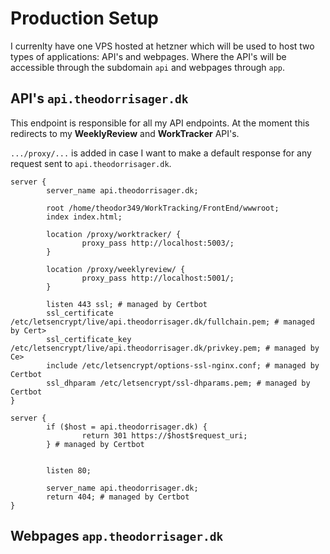 # Production Setup
I currenlty have one VPS hosted at hetzner which will be used to host two types of applications: API's and webpages.
Where the API's will be accessible through the subdomain `api` and webpages through `app`.

## API's `api.theodorrisager.dk`
This endpoint is responsible for all my API endpoints.
At the moment this redirects to my **WeeklyReview** and **WorkTracker** API's.

`.../proxy/...` is added in case I want to make a default response for any request sent to `api.theodorrisager.dk`.
```
server {
        server_name api.theodorrisager.dk;

        root /home/theodor349/WorkTracking/FrontEnd/wwwroot;
        index index.html;

        location /proxy/worktracker/ {
                proxy_pass http://localhost:5003/;
        }

        location /proxy/weeklyreview/ {
                proxy_pass http://localhost:5001/;
        }

        listen 443 ssl; # managed by Certbot
        ssl_certificate /etc/letsencrypt/live/api.theodorrisager.dk/fullchain.pem; # managed by Cert>
        ssl_certificate_key /etc/letsencrypt/live/api.theodorrisager.dk/privkey.pem; # managed by Ce>
        include /etc/letsencrypt/options-ssl-nginx.conf; # managed by Certbot
        ssl_dhparam /etc/letsencrypt/ssl-dhparams.pem; # managed by Certbot
}

server {
        if ($host = api.theodorrisager.dk) {
                return 301 https://$host$request_uri;
        } # managed by Certbot


        listen 80;

        server_name api.theodorrisager.dk;
        return 404; # managed by Certbot
}
```

## Webpages `app.theodorrisager.dk`

